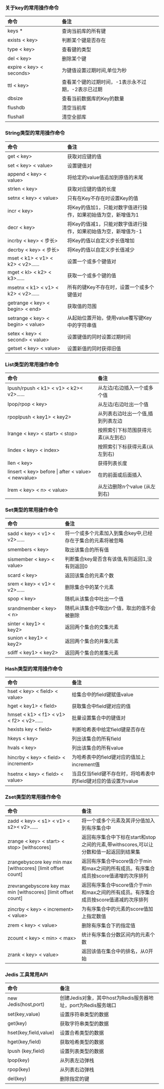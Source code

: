 

### 关于key的常用操作命令

| 命令                     | 备注                                               |
| :----------------------- | :------------------------------------------------- |
| keys *                   | 查询当前库的所有键                                 |
| exists < key>           | 判断某个键是否存在                                 |
| type < key>             | 查看键的类型                                       |
| del < key>              | 删除某个键                                         |
| expire < key> < seconds> | 为键值设置过期时间,单位为秒                        |
| ttl < key>              | 查看某个键的过期时间，-1表示永不过期，-2表示已过期 |
| dbsize                   | 查看当前数据库的Key的数量                          |
| flushdb                  | 清空当前库                                         |
| flushall                 | 清空全部库                                         |



### String类型的常用操作命令

| 命令                                 | 备注                                                         |
| :----------------------------------- | :----------------------------------------------------------- |
| get < key>                           | 获取对应键的值                                               |
| set < key> < value>                  | 设置键值对                                                   |
| append < key> < value>               | 将给定的value值追加到原值的末尾                              |
| strlen < key>                        | 获取对应键的值的长度                                         |
| setnx < key> < value>                | 只有在Key不存在时设置Key的值                                 |
| incr < key>                          | 将Key的值加1，只能对数字值进行操作，如果初始值为空，新增值为1 |
| decr < key>                          | 将Key的值减1，只能对数字值进行操作，如果初始值为空，新增值为-1 |
| incrby < key> < 步长>                | 将Key的值以自定义步长值增加                                  |
| decrby < key> < 步长>                | 将Key的值以自定义步长值减少                                  |
| mset < k1> < v1> < k2> < v2>......   | 设置一个或多个键值对                                         |
| mget < kl> < k2> < k3>......         | 获取一个或多个键的值                                         |
| msetnx < k1> < v1> < k2> < v2>...... | 所有的键Key不存在时，设置一个或多个键值对                    |
| getrange < key> < begin> < end>      | 获取值的范围                                                 |
| setrange < key> < begin> < value>    | 从起始位置开始，使用value覆写键Key中的字符串值               |
| setex < key> < second> < value>      | 设置键值的同时设置过期时间                                   |
| getset < key> < value>               | 设置新值的同时获得旧值                                       |



### List类型的常用操作命令

| 命令                                                | 备注                               |
| :-------------------------------------------------- | :--------------------------------- |
| Ipush/rpush < k1> < v1> < k2>< v2>......            | 从左边/右边插入一个或多个值        |
| Ipop/rpop < key>                                    | 从左边/右边吐出一个值              |
| rpoplpush < key1> < key2>                           | 从列表右边吐出一个值,插到列表左边  |
| Irange < key> < start> < stop>                      | 按照索引下标范围获得元素(从左到右) |
| lindex < key> < index>                              | 按照索引下标获得元素(从左到右)     |
| llen < key>                                         | 获得列表长度                       |
| linsert < key> before \| after < value> < newvalue> | 在的前面或后面插入                 |
| Irem < key> < n> < value>                           | 从左边删除n个value (从左到右)      |



### Set类型的常用操作命令

| 命令                          | 备注                                                         |
| :---------------------------- | :----------------------------------------------------------- |
| sadd < key> < v1> < v2>...... | 将一个或多个元素加入到集合key中,已经存在于集合的元素将被忽略 |
| smembers < key>               | 取出该集合的所有值                                           |
| sismember < key> < value>     | 判断集合key是否含有该值,有则返回1,没有则返回0                |
| scard < key>                  | 返回该集合的元素个数                                         |
| srem < key> < v1> < v2>...... | 删除集合中的某个元素                                         |
| spop < key>                   | 随机从该集合中吐出一个值                                     |
| srandmember < key> < n>       | 随机从该集合中取出n个值，取出的值不会被删除                  |
| sinter < key1> < key2>        | 返回两个集合的交集元素                                       |
| sunion < key1> < key2>        | 返回两个集合的并集元素                                       |
| sdiff < key1> < key2>         | 返回两个集合的差集元素                                       |



### Hash类型的常用操作命令

| 命令                                      | 备注                                                         |
| :---------------------------------------- | :----------------------------------------------------------- |
| hset < key> < field> < value>             | 给集合中的field键赋值value                                   |
| hget < key1> < field>                     | 获取集合中field键对应的值                                    |
| hmset < k1> < f1> < v1> < f2> < v2>...... | 批量设置集合中的键值对                                       |
| hexists key < field>                      | 判断哈希表中给定field键是否存在                              |
| hkeys < key>                              | 列出该集合的所有field                                        |
| hvals < key>                              | 列出该集合的所有value                                        |
| hincrby < key> < field> < increment>      | 为哈希表中的field键对应的值加上increment值                   |
| hsetnx < key> < field> < value>           | 当且仅当field键不存在时，将哈希表中的field键对应的值设置为value |



### Zset类型的常用操作命令

| 命令                                                         | 备注                                                         |
| :----------------------------------------------------------- | :----------------------------------------------------------- |
| zadd < key> < s1> < v1> < s2>< v2>......                     | 将一个或多个元素及其评分值加入到有序集合中                   |
| zrange < key> < start> < stop> [withscores]                  | 返回有序集合中下标在start和stop之间的元素,带withscores,可以让分数和值一起返回到结果集 |
| zrangebyscore key min max [withscores] [limit offset count]  | 返回有序集合中score值介于min和max之间的所有成员。有序集合成员按score值递增的次序排列 |
| zrevrangebyscore key max min [withscores] [limit offset count] | 返回有序集合中score值介于min和max之间的所有成员。有序集合成员按score值递减的次序排列 |
| zincrby < key> < increment> < value>                         | 为有序集合中的元素的score值加上指定数值                      |
| zrem < key> < value>                                         | 删除有序集合下的指定值                                       |
| zcount < key> < min> < max>                                  | 统计有序集合分数区间内的元素个数                             |
| zrank < key> < value>                                        | 返回该值在集合中的排名，从0开始                              |



### Jedis 工具常用API

| 命令                  | 备注                                                         |
| :-------------------- | :----------------------------------------------------------- |
| new Jedis(host,port)  | 创建Jedis对象，其中host为Redis服务器地址，port为Redis服务端口 |
| set(key,value)        | 设置序符串类型的数据                                         |
| get(key)              | 获取字符串类型的数据                                         |
| hset(key,field,value) | 设置合希类型的数据                                           |
| hget(key,field)       | 获取哈希类型的数据                                           |
| Ipush (key,field)     | 设置列表类型的数据                                           |
| lpop(key)             | 从列表左边弹栈                                               |
| rpop(key)             | 从列表右边弹栈                                               |
| del(key)              | 删除指定的键                                                 |

